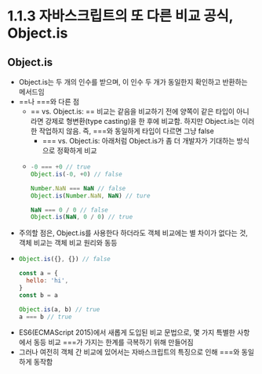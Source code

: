 # 1.1.3 자바스크립트의 또 다른 비교 공식, Object.is
## Object.is
- Object.is는 두 개의 인수를 받으며, 이 인수 두 개가 동일한지 확인하고 반환하는 메서드임
- ==나 ===와 다른 점
  - == vs. Object.is: == 비교는 같음을 비교하기 전에 양쪽이 같은 타입이 아니라면 강제로 형변환(type casting)을 한 후에 비교함. 하지만 Object.is는 이러한 작업하지 않음. 즉, ===와 동일하게 타입이 다르면 그냥 false
	- === vs. Object.is: 아래처럼 Object.is가 좀 더 개발자가 기대하는 방식으로 정확하게 비교
  - ```js
    -0 === +0 // true
    Object.is(-0, +0) // false

    Number.NaN === NaN // false
    Object.is(Number.NaN, NaN) // ture

    NaN === 0 / 0 // false
    Object.is(NaN, 0 / 0) // true
    ```
- 주의할 점은, Object.is를 사용한다 하더라도 객체 비교에는 별 차이가 없다는 것, 객체 비교는 객체 비교 원리와 동등
- ```js
  Object.is({}, {}) // false

  const a = {
    hello: 'hi',
  }
  const b = a

  Object.is(a, b) // true
  a === b // true
  ```
- ES6(ECMAScript 2015)에서 새롭게 도입된 비교 문법으로, 몇 가지 특별한 사항에서 동등 비교 ===가 가지는 한계를 극복하기 위해 만들어짐
- 그러나 여전히 객체 간 비교에 있어서는 자바스크립트의 특징으로 인해 ===와 동일하게 동작함
